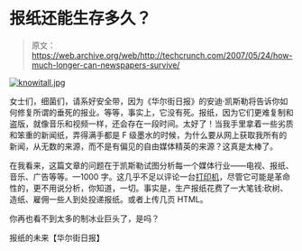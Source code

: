 # 报纸还能生存多久？

> 原文：<https://web.archive.org/web/http://techcrunch.com/2007/05/24/how-much-longer-can-newspapers-survive/>

[![knowitall.jpg](img/3003123a2c57f1ef32f8c2ac84aa8898.png)](https://web.archive.org/web/20141219141600/http://old.crunchgear.com/wp-content/uploads/knowitall.jpg "knowitall.jpg")

女士们，细菌们，请系好安全带，因为《华尔街日报》的安迪·凯斯勒将告诉你如何修复所谓的垂死的报业。等等，事实上，它没有死。报纸，因为它们更难复制和盗版，就像音乐和视频一样，还会存在一段时间。太好了！当我手里拿着一些劣质和笨重的新闻纸，弄得满手都是 F 级墨水的时候，为什么要从网上获取我所有的新闻，从无数的来源，而不是有偏见的自由媒体精英的来源？这真是太棒了。

在我看来，这篇文章的问题在于凯斯勒试图分析每一个媒体行业——电视、报纸、音乐、广告等等。—1000 字。这几乎不足以评论一台[打印机](https://web.archive.org/web/20141219141600/http://crunchgear.com/2007/05/15/kodak-easyshare-5300-all-in-one-printer-review/)，尽管它可能是革命性的，更不用说分析，你知道，一切。事实是，生产报纸花费了一大笔钱:砍树、造纸、雇佣一些人到处投递报纸。或者上传几页 HTML。

你再也看不到太多的制冰业巨头了，是吗？

报纸的未来【华尔街日报】